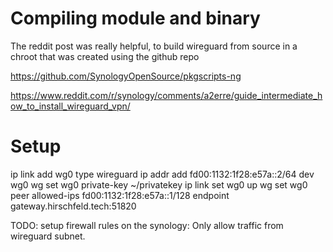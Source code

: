# Compiling module and binary

The reddit post was really helpful, to build wireguard from source in a chroot that was created using the github repo

https://github.com/SynologyOpenSource/pkgscripts-ng

https://www.reddit.com/r/synology/comments/a2erre/guide_intermediate_how_to_install_wireguard_vpn/

# Setup

ip link add wg0 type wireguard
ip addr add fd00:1132:1f28:e57a::2/64 dev wg0
wg set wg0 private-key ~/privatekey
ip link set wg0 up
wg set wg0 peer <gateway public key> allowed-ips fd00:1132:1f28:e57a::1/128 endpoint gateway.hirschfeld.tech:51820

TODO: setup firewall rules on the synology: Only allow traffic from wireguard subnet.
